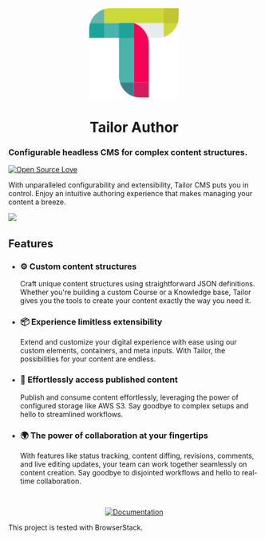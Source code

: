 <div align="center">
  <img width="180" src="./apps/frontend/public/img/default-logo-compact.svg">
</div>

<div align="center">
  <h1>Tailor Author</h1>
</div>

### Configurable headless CMS for complex content structures.

[![Open Source
Love](https://badgen.net/badge/Open%20Source/%E2%9D%A4/3eaf8e)](https://github.com/ellerbrock/open-source-badge/)

With unparalleled configurability and extensibility, Tailor CMS puts you in 
control. Enjoy an intuitive authoring experience that makes managing your 
content a breeze.

![](https://github.com/tailor-cms/author/tree/main/docs/assets/Tailor_7.gif)

## Features

- ### ⚙️ Custom content structures
  Craft unique content structures using straightforward JSON definitions. 
  Whether you're building a custom Course or a Knowledge base, Tailor gives 
  you the tools to create your content exactly the way you need it.

- ### 📦 Experience limitless extensibility
  Extend and customize your digital experience with ease using our custom 
  elements, containers, and meta inputs. With Tailor, the possibilities for 
  your content are endless.

- ### 🚀 Effortlessly access published content
  Publish and consume content effortlessly, leveraging the power of configured 
  storage like AWS S3. Say goodbye to complex setups and hello to streamlined 
  workflows.

- ### 🌍 The power of collaboration at your fingertips
  With features like status tracking, content diffing, revisions, comments, 
  and live editing updates, your team can work together seamlessly on content 
  creation. Say goodbye to disjointed workflows and hello to real-time
  collaboration.

<br>
<div align = center>

[![Documentation](https://gist.githubusercontent.com/cxmeel/0dbc95191f239b631c3874f4ccf114e2/raw/documentation_learn.svg)](https://docs.tailor-cms.com/)

</div>

This project is tested with BrowserStack.
